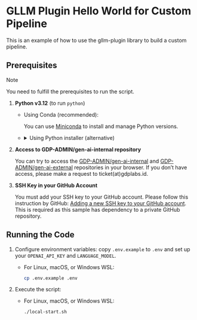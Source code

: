 # GLLM Plugin Hello World for Custom Pipeline

This is an example of how to use the gllm-plugin library to build a custom pipeline.

## Prerequisites

> [!NOTE]
> You need to fulfill the prerequisites to run the script.

1. **Python v3.12** (to run `python`)

   - Using Conda (recommended):

     You can use [Miniconda](https://docs.anaconda.com/miniconda/install) to install and manage Python versions.

   - <details>
     <summary>Using Python installer (alternative)</summary>
     
     You can download the Python installer from the link [Python 3.12.8](https://www.python.org/downloads/release/python-3128/), select the version appropriate for your operating system, and run the installer.

     > [!NOTE]
     > For Windows, please make sure to check the `Add python.exe to PATH` option during the installation process.
   </details>

2. **Access to GDP-ADMIN/gen-ai-internal repository**

   You can try to access the [GDP-ADMIN/gen-ai-internal](https://github.com/GDP-ADMIN/gen-ai-internal)  and [GDP-ADMIN/gen-ai-external](https://github.com/GDP-ADMIN/gen-ai-external) repositories in your browser. If you don’t have access, please make a request to ticket(at)gdplabs.id.

3. **SSH Key in your GitHub Account**

   You must add your SSH key to your GitHub account. Please follow this instruction by GitHub: [Adding a new SSH key to your GitHub account](https://docs.github.com/en/authentication/connecting-to-github-with-ssh/adding-a-new-ssh-key-to-your-github-account). This is required as this sample has dependency to a private GitHub repository.


## Running the Code

1. Configure environment variables: copy `.env.example` to `.env` and set up your `OPENAI_API_KEY` and `LANGUAGE_MODEL`.

   - For Linux, macOS, or Windows WSL:

     ```bash
     cp .env.example .env
     ```

2. Execute the script:

   - For Linux, macOS, or Windows WSL:
     ```bash
     ./local-start.sh
     ```


